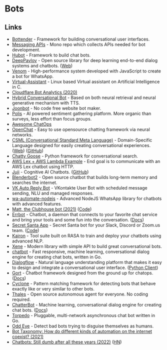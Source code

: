 # Bots

## Links

- [Bottender](https://github.com/Yoctol/bottender) - Framework for building conversational user interfaces.
- [Messaging APIs](https://github.com/Yoctol/messaging-apis) - Mono repo which collects APIs needed for bot development.
- [Hubot](https://github.com/hubotio/hubot) - Framework to build chat bots.
- [DeepPavlov](https://github.com/deepmipt/DeepPavlov) - Open source library for deep learning end-to-end dialog systems and chatbots. ([Web](https://deeppavlov.ai/))
- [Venom](https://github.com/orkestral/venom) - High-performance system developed with JavaScript to create a bot for WhatsApp.
- [Virtual-Assistant](https://github.com/ritwik12/Virtual-Assistant) - Linux based Virtual assistant on Artificial Intelligence in C.
- [Cloudflare Bot Analytics (2020)](https://blog.cloudflare.com/introducing-bot-analytics/)
- [Hybrid Conversational Bot](https://github.com/JRC1995/Chatbot) - Based on both neural retrieval and neural generative mechanism with TTS.
- [Joonbot](https://www.joonbot.com/) - No code free website bot maker.
- [Polis](https://github.com/pol-is/polis) - AI powered sentiment gathering platform. More organic than surveys, less effort than focus groups.
- [Awesome ChatOps](https://github.com/exAspArk/awesome-chatops)
- [OpenChat](https://github.com/hyunwoongko/openchat) - Easy to use opensource chatting framework via neural networks.
- [CSML (Conversational Standard Meta Language)](https://github.com/CSML-by-Clevy/csml-engine) - Domain-Specific Language designed for easily creating conversational experiences. ([Web](https://www.csml.dev/)) ([GitHub](https://github.com/CSML-by-Clevy))
- [Chatty Goose](https://github.com/castorini/chatty-goose) - Python framework for conversational search.
- [AWS Lex + AWS Lambda Example](https://github.com/Fallenstedt/aws-lex-lambda-example) - End goal is to communicate with an AWS Lex chatbot using HTTP.
- [Juji](https://juji.io/) - Cognitive AI Chatbots. ([GitHub](https://github.com/juji-io))
- [Blenderbot2](https://ai.facebook.com/blog/blender-bot-2-an-open-source-chatbot-that-builds-long-term-memory-and-searches-the-internet) - Open source chatbot that builds long-term memory and searches the internet.
- [VK Auto Reply Bot](https://github.com/EnjiRouz/VK-Auto-Reply-Bot) - VKontakte User Bot with scheduled message sending, NLU and managed responses.
- [wa-automate-nodejs](https://github.com/open-wa/wa-automate-nodejs) - Advanced NodeJS WhatsApp library for chatbots with advanced features.
- [Matt, the Clubhouse bot (2021)](https://knyar.net/stuff/matt-the-clubhouse-bot/) ([Code](https://github.com/knyar/housebot))
- [Errbot](https://github.com/errbotio/errbot) - Chatbot, a daemon that connects to your favorite chat service and bring your tools and some fun into the conversation. ([Docs](https://errbot.readthedocs.io/en/latest/))
- [Secret Santa App](https://secret-santa.team/) - Secret Santa bot for your Slack, Discord or Zoom.us team. ([Code](https://github.com/jolicode/secret-santa))
- [Kairon](https://github.com/digiteinfotech/kairon) - Tool suite built on RASA to train and deploy your chatbots using advanced NLP.
- [Xene](https://github.com/dempfi/xene) - Modern library with simple API to build great conversational bots.
- [chatbot](https://github.com/kevwan/chatbot) - Fast responsive, machine learning, conversational dialog engine for creating chat bots, written in Go.
- [Dialogflow](https://cloud.google.com/dialogflow/docs/) - Natural language understanding platform that makes it easy to design and integrate a conversational user interface. ([Python Client](https://github.com/googleapis/python-dialogflow))
- [Gort](https://github.com/getgort/gort) - Chatbot framework designed from the ground up for chatops. ([Docs](https://guide.getgort.io/))
- [Cyclone](https://github.com/top-gg/cyclone) - Pattern matching framework for detecting bots that behave exactly like or very similar to other bots.
- [Thales](https://github.com/super-reality/Thales) - Open source autonomous agent for everyone. No coding required.
- [ChatterBot](https://github.com/gunthercox/ChatterBot) - Machine learning, conversational dialog engine for creating chat bots. ([Docs](https://chatterbot.readthedocs.io/en/stable/))
- [Torpedo](https://github.com/tb0hdan/torpedo) - Pluggable, multi-network asynchronous chat bot written in Go.
- [Odd Eye](https://github.com/Xetera/odd-eye) - Detect bad bots trying to disguise themselves as humans.
- [Bot Taxonomy: How do different kinds of automation on the internet coexist? (2021)](https://xetera.dev/bot-taxonomy/)
- [Chatbots: Still dumb after all these years (2022)](https://mindmatters.ai/2022/01/will-chatbots-replace-the-art-of-human-conversation/) ([HN](https://news.ycombinator.com/item?id=29825612))
